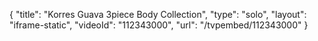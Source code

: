 {
    "title": "Korres Guava 3piece Body Collection",
    "type": "solo",
    "layout": "iframe-static",
    "videoId": "112343000",
    "url": "\/tvpembed\/112343000"
}